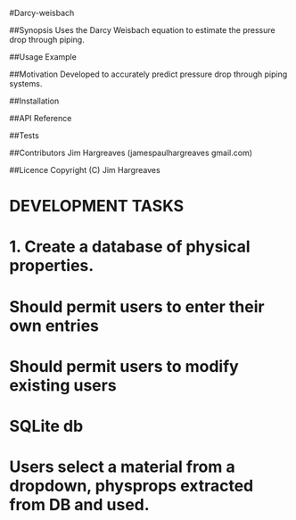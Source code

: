 #Darcy-weisbach


##Synopsis
Uses the Darcy Weisbach equation to estimate the pressure drop through piping.

##Usage Example

##Motivation
Developed to accurately predict pressure drop through piping systems.

##Installation

##API Reference

##Tests

##Contributors
Jim Hargreaves (jamespaulhargreaves gmail.com)

##Licence
Copyright (C) Jim Hargreaves




# DEVELOPMENT TASKS
# 1. Create a database of physical properties.
#   Should permit users to enter their own entries
#   Should permit users to modify existing users
#   SQLite db

#   Users select a material from a dropdown, physprops extracted from DB and used.






